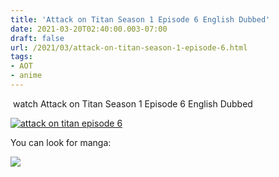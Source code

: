 ```yaml
---
title: 'Attack on Titan Season 1 Episode 6 English Dubbed'
date: 2021-03-20T02:40:00.003-07:00
draft: false
url: /2021/03/attack-on-titan-season-1-episode-6.html
tags: 
- AOT
- anime
---
```


 watch Attack on Titan Season 1 Episode 6 English Dubbed

[![attack on titan episode 6](https://1.bp.blogspot.com/-inRuhyEXQxs/YFTdxE2IetI/AAAAAAAADEQ/8BAijxC8pkkq506FQ6Nq0aE87zlJFymjwCPcBGAYYCw/w200-h113/attack-on-titan-season-3-e1546884739177.jpg "attack on titan episode 6")](https://1.bp.blogspot.com/-inRuhyEXQxs/YFTdxE2IetI/AAAAAAAADEQ/8BAijxC8pkkq506FQ6Nq0aE87zlJFymjwCPcBGAYYCw/s640/attack-on-titan-season-3-e1546884739177.jpg)

  

  

  

  

You can look for manga:

[![](https://lh3.googleusercontent.com/-unNTiggegpk/YHAFv72P7gI/AAAAAAAABWQ/D-WEm9-1fpgyOHEaXv-vRN7qW_ALS5TZgCLcBGAsYHQ/image.png)](https://amzn.to/39X4nXw)